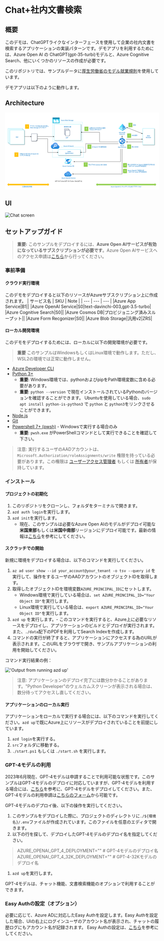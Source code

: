 # Chat+社内文書検索

## 概要
このデモは、ChatGPTライクなインターフェースを使用して企業の社内文書を検索するアプリケーションの実装パターンです。デモアプリを利用するためには、Azure Open AI の ChatGPT(gpt-35-turbi)モデルと、Azure Cognitive Search、他にいくつかのリソースの作成が必要です。

このリポジトリでは、サンプルデータに[厚生労働省のモデル就業規則](https://www.mhlw.go.jp/stf/seisakunitsuite/bunya/koyou_roudou/roudoukijun/zigyonushi/model/index.html)を使用しています。

デモアプリは以下のように動作します。

## Architecture
![RAG Architecture](assets/appcomponents.png)

## UI
![Chat screen](assets/chatscreen.png)

## セットアップガイド

> **重要:** このサンプルをデプロイするには、**Azure Open AIサービスが有効になっているサブスクリプションが必要です**。Azure Open AIサービスへのアクセス申請は[こちら](https://aka.ms/oaiapply)から行ってください。

### 事前準備

#### クラウド実行環境
このデモをデプロイすると以下のリソースがAzureサブスクリプション上に作成されます。
| サービス名 | SKU | Note |
| --- | --- | --- |
|Azure App Service|B1||
|Azure OpenAI Service|S0|text-davinchi-003,gpt-3.5-turbo|
|Azure Cognitive Search|S0||
|Azure Cosmos DB|プロビジョニング済みスループット||
|Azure Form Recgonizer|S0||
|Azure Blob Storage|汎用v2|ZRS|

#### ローカル開発環境
このデモをデプロイするためには、ローカルに以下の開発環境が必要です。
> **重要** このサンプルはWindowsもしくはLinux環境で動作します。ただし、WSL2の環境では正常に動作しません。
- [Azure Developer CLI](https://aka.ms/azure-dev/install)
- [Python 3+](https://www.python.org/downloads/)
    - **重要**: Windows環境では、pythonおよびpipをPath環境変数に含める必要があります。
    - **重要**: `python --version` で現在インストールされているPythonのバージョンを確認することができます。 Ubuntuを使用している場合、`sudo apt install python-is-python3` で `python` と `python3`をリンクさせることができます。    
- [Node.js](https://nodejs.org/en/download/)
- [Git](https://git-scm.com/downloads)
- [Powershell 7+ (pwsh)](https://github.com/powershell/powershell) - Windowsで実行する場合のみ
   - **重要**: `pwsh.exe` がPowerShellコマンドとして実行できることを確認して下さい。

>注意: 実行するユーザのAADアカウントは、`Microsoft.Authorization/roleAssignments/write` 権限を持っている必要があります。この権限は [ユーザーアクセス管理者](https://learn.microsoft.com/azure/role-based-access-control/built-in-roles#user-access-administrator) もしくは [所有者](https://learn.microsoft.com/azure/role-based-access-control/built-in-roles#owner)が保持しています。  

### インストール

#### プロジェクトの初期化

1. このリポジトリをクローンし、フォルダをターミナルで開きます。
1. `azd auth login`を実行します。
1. `azd init`を実行します。
    * 現在、このサンプルは必要なAzure Open AIのモデルがデプロイ可能な**米国東部**もしくは**米国中南部**リージョンにデプロイ可能です。最新の情報は[こちら](https://learn.microsoft.com/en-us/azure/cognitive-services/openai/concepts/models)を参考にしてください。

#### スクラッチでの開始

新規に環境をデプロイする場合は、以下のコマンドを実行してください。

1. `az ad user show --id your_account@your_tenant -o tsv --query id` を実行して、操作をするユーザのAADアカウントのオブジェクトIDを取得します。
1. 取得したオブジェクトIDを環境変数`AZURE_PRINCIPAL_ID`にセットします。
    - Windows環境で実行している場合は、`set AZURE_PRINCIPAL_ID="Your Object ID"`を実行します。
    - Linux環境で実行している場合は、`export AZURE_PRINCIPAL_ID="Your Object ID"`を実行します。
1. `azd up` を実行します。- このコマンドを実行すると、Azure上に必要なリソースをデプロイし、アプリケーションのビルドとデプロイが実行されます。また、`./data`配下のPDFを利用してSearch Indexを作成します。
1. コマンドの実行が終了すると、アプリケーションにアクセスする為のURLが表示されます。このURLをブラウザで開き、サンプルアプリケーションの利用を開始してください。  

コマンド実行結果の例：

!['Output from running azd up'](assets/endpoint.png)
    
> 注意: アプリケーションのデプロイ完了には数分かかることがあります。"Python Developer"のウェルカムスクリーンが表示される場合は、数分待ってアクセスし直してください。

#### アプリケーションのローカル実行
アプリケーションをローカルで実行する場合には、以下のコマンドを実行してください。`azd up`で既にAzure上にリソースがデプロイされていることを前提にしています。

1. `azd login`を実行する。
2. `src`フォルダに移動する。
3. `./start.ps1` もしくは `./start.sh` を実行します。

### GPT-4モデルの利用
2023年6月現在、GPT-4モデルは申請することで利用可能な状態です。このサンプルはGPT-4モデルのデプロイに対応していますが、GPT-4モデルを利用する場合には、[こちら](https://learn.microsoft.com/ja-jp/azure/cognitive-services/openai/how-to/create-resource?pivots=web-portal#deploy-a-model)を参考に、GPT-4モデルをデプロイしてください。また、GPT-4モデルの利用申請は[こちらのフォーム](https://aka.ms/oai/get-gpt4)から可能です。

GPT-4モデルのデプロイ後、以下の操作を実行してください。

1. このサンプルをデプロイした際に、プロジェクトのディレクトリに`./${環境名}/.env`ファイルが作成されています。このファイルを任意のエディタで開きます。
1. 以下の行を探して、デプロイしたGPT-4モデルのデプロイ名を指定してください。
> AZURE_OPENAI_GPT_4_DEPLOYMENT="" # GPT-4モデルのデプロイ名
AZURE_OPENAI_GPT_4_32K_DEPLOYMENT="" # GPT-4-32Kモデルのデプロイ名

1. `azd up`を実行します。

GPT-4モデルは、チャット機能、文書検索機能のオプションで利用することができます。

### Easy Authの設定（オプション）
必要に応じて、Azure ADに対応したEasy Authを設定します。Easy Authを設定した場合、UIの右上にログインユーザのアカウント名が表示され、チャットの履歴ログにもアカウント名が記録されます。
Easy Authの設定は、[こちら](https://learn.microsoft.com/ja-jp/azure/app-service/scenario-secure-app-authentication-app-service)を参考にしてください。